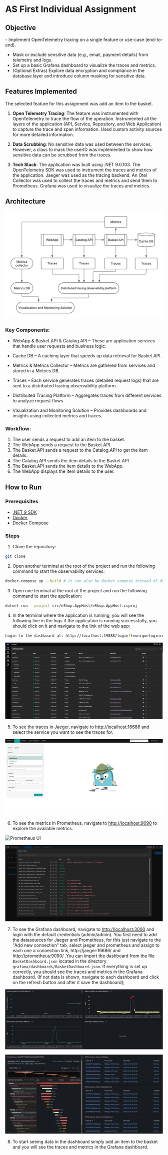 # AS First Individual Assignment

## Objective

-​ Implement OpenTelemetry tracing on a single feature or use-case (end-to-end).
- Mask or exclude sensitive data (e.g., email, payment details) from telemetry and logs.
- Set up a basic Grafana dashboard to visualize the traces and metrics.
- (Optional Extras) Explore data encryption and compliance in the database layer and introduce column masking for sensitive data.

## Features Implemented

The selected feature for this assignment was add an item to the basket.

1. **Open Telemetry Tracing**: The feature was instrumented with OpenTelemetry to trace the flow of the operation. Instrumented all the layers of the application (API, Service, Repository, and Web Application) to capture the trace and span information. Used custom activity sources for more detailed information.

2. **Data Scrubbing**: No sensitive data was used between the services. However, a class to mask the userID was implemented to show how sensitive data can be scrubbed from the traces.

3. **Tech Stack**: The application was built using .NET 9.0.103. The OpenTelemetry SDK was used to instrument the traces and metrics of the application. Jaeger was used as the tracing backend. An Otel Collector was used to collect the traces and metrics and send them to Prometheus. Grafana was used to visualize the traces and metrics.

## Architecture

![Architecture](./img/AS_Individual_Assignment_architecture.png)

### Key Components:

- WebApp & Basket.API & Catalog.API – These are application services that handle user requests and business logic.

- Cache DB – A caching layer that speeds up data retrieval for Basket.API.

- Metrics & Metrics Collector – Metrics are gathered from services and stored in a Metrics DB.

- Traces – Each service generates traces (detailed request logs) that are sent to a distributed tracing observability platform.

- Distributed Tracing Platform – Aggregates traces from different services to analyze request flows.

- Visualization and Monitoring Solution – Provides dashboards and insights using collected metrics and traces.

### Workflow:

1. The user sends a request to add an item to the basket.
2. The WebApp sends a request to the Basket.API.
3. The Basket.API sends a request to the Catalog.API to get the item details.
4. The Catalog.API sends the item details to the Basket.API.
5. The Basket.API sends the item details to the WebApp.
6. The WebApp displays the item details to the user.

## How to Run

### Prerequisites

- [.NET 9 SDK](https://dot.net/download?cid=eshop)
- [Docker](https://docs.docker.com/engine/install/)
- [Docker Compose](https://docs.docker.com/compose/install/)

### Steps

1. Clone the repository:

```bash
git clone
```

2. Open another terminal at the root of the project and run the following command to start the observability services:

```bash
docker-compose up --build # it can also be docker compose instead of docker-compose depending on the version
```

3. Open one terminal at the root of the project and run the following command to start the application:

```bash
dotnet run --project src/eShop.AppHost/eShop.AppHost.csproj
```

4. In the terminal where the application is running, you will see the following line in the logs if the application is running successfully, you should click on it and navigate to the link of the web app:

```bash
Login to the dashboard at: http://localhost:19888/login?t=uniquelogincodeforyou
```

![Aspire Dashboard](./img/aspire_dashboard.png)

5. To see the traces in Jaeger, navigate to [http://localhost:16686](http://localhost:16686) and select the service you want to see the traces for.

![Jaeger UI](./img/jaeger_ui.png)

6. To see the metrics in Prometheus, navigate to [http://localhost:9090](http://localhost:9090) to explore the available metrics.

![Prometheus UI](./img/ui.png)

![Prometheus Metrics](./img/prometheus_ui_metrics.png)

7. To see the Grafana dashboard, navigate to [http://localhost:3000](http://localhost:3000) and login with the default credentials (admin/admin). You first need to add the datasources for Jaeger and Prometheus, for this just navigate to the "Add new connection" tab, select jaeger and prometheus and assign to each one a connection link, http://jaeger:16686/ and http://prometheus:9090/ .You can import the dashboard from the file `BasketDashboard.json` located in the directory `grafana/dashboards/BasketDashboard.json`. If everything is set up correctly, you should see the traces and metrics in the Grafana dashboard. (If not data is shown, navigate to each dashboard and click on the refresh button and after it save the dashboard);

![Metrics Dashboard](./img/metrics_visualizations.png)

![Traces Dashboard](./img/traces_visualizations.png)

8. To start seeing data in the dashboard simply add an item to the basket and you will see the traces and metrics in the Grafana dashboard.

